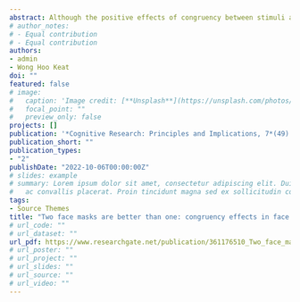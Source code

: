 ```yaml
---
abstract: Although the positive effects of congruency between stimuli are well replicated in face memory paradigms, mixed findings have been found in face matching. Due to the current COVID-19 pandemic, face masks are now very common during daily life outdoor activities. Thus, the present study aims to further explore congruency effects in matching faces partially occluded by surgical masks. Observers performed a face matching task consisting of pairs of faces presented in full view (i.e., full-view condition), pairs of faces in which only one of the faces had a mask (i.e., one-mask condition), and pairs of faces in which both faces had a mask (i.e., two-mask condition). Although face masks disrupted performance in identity match and identity mismatch trials, in match trials, we found better performance in the two-mask condition compared to the one-mask condition. This finding highlights the importance of congruency between stimuli on face matching when telling faces together.
# author_notes:
# - Equal contribution
# - Equal contribution
authors:
- admin
- Wong Hoo Keat 
doi: ""
featured: false
# image:
#   caption: 'Image credit: [**Unsplash**](https://unsplash.com/photos/jdD8gXaTZsc)'
#   focal_point: ""
#   preview_only: false
projects: []
publication: '*Cognitive Research: Principles and Implications, 7*(49)'
publication_short: ""
publication_types:
- "2"
publishDate: "2022-10-06T00:00:00Z"
# slides: example
# summary: Lorem ipsum dolor sit amet, consectetur adipiscing elit. Duis posuere tellus
#   ac convallis placerat. Proin tincidunt magna sed ex sollicitudin condimentum.
tags:
- Source Themes
title: "Two face masks are better than one: congruency effects in face matching"
# url_code: ""
# url_dataset: ""
url_pdf: https://www.researchgate.net/publication/361176510_Two_face_masks_are_better_than_one_congruency_effects_in_face_matching
# url_poster: ""
# url_project: ""
# url_slides: ""
# url_source: ""
# url_video: ""
---
```


